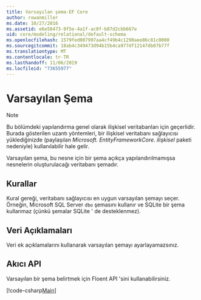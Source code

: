 ```yaml
---
title: Varsayılan şema-EF Core
author: rowanmiller
ms.date: 10/27/2016
ms.assetid: e6e58473-9f5e-4a1f-ac0f-b87d2cbb667e
uid: core/modeling/relational/default-schema
ms.openlocfilehash: 1579fed007997aa4cf49b4c1290aee86c81c0000
ms.sourcegitcommit: 18ab4c349473d94b15b4ca977df12147db07b77f
ms.translationtype: MT
ms.contentlocale: tr-TR
ms.lasthandoff: 11/06/2019
ms.locfileid: "73655977"
---
```

# <a name="default-schema"></a>Varsayılan Şema

> [!NOTE]  
> Bu bölümdeki yapılandırma genel olarak ilişkisel veritabanları için geçerlidir. Burada gösterilen uzantı yöntemleri, bir ilişkisel veritabanı sağlayıcısı yüklediğinizde (paylaşılan *Microsoft. EntityFrameworkCore. ilişkisel* paketi nedeniyle) kullanılabilir hale gelir.

Varsayılan şema, bu nesne için bir şema açıkça yapılandırılmamışsa nesnelerin oluşturulacağı veritabanı şemadır.

## <a name="conventions"></a>Kurallar

Kural gereği, veritabanı sağlayıcısı en uygun varsayılan şemayı seçer. Örneğin, Microsoft SQL Server `dbo` şemasını kullanır ve SQLite bir şema kullanmaz (çünkü şemalar SQLite ' de desteklenmez).

## <a name="data-annotations"></a>Veri Açıklamaları

Veri ek açıklamalarını kullanarak varsayılan şemayı ayarlayamazsınız.

## <a name="fluent-api"></a>Akıcı API

Varsayılan bir şema belirtmek için Floent API 'sini kullanabilirsiniz.

[!code-csharp[Main](../../../../samples/core/Modeling/FluentAPI/Relational/DefaultSchema.cs?name=DefaultSchema&highlight=7)]

